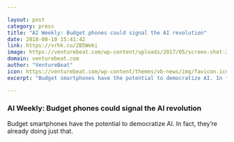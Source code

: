 ```yaml
---

layout: post
category: press
title: "AI Weekly: Budget phones could signal the AI revolution"
date: 2018-08-10 15:41:42
link: https://vrhk.co/2B5Weki
image: https://venturebeat.com/wp-content/uploads/2017/05/screen-shot-2017-05-17-at-11-18-20-am.png?fit=1763%2C855&strip=all
domain: venturebeat.com
author: "VentureBeat"
icon: https://venturebeat.com/wp-content/themes/vb-news/img/favicon.ico
excerpt: "Budget smartphones have the potential to democratize AI. In fact, they’re already doing just that."

---
```


### AI Weekly: Budget phones could signal the AI revolution

Budget smartphones have the potential to democratize AI. In fact, they’re already doing just that.